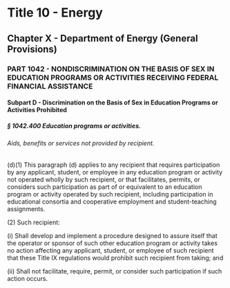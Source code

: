 
# Title 10 - Energy
## Chapter X - Department of Energy (General Provisions)
### PART 1042 - NONDISCRIMINATION ON THE BASIS OF SEX IN EDUCATION PROGRAMS OR ACTIVITIES RECEIVING FEDERAL FINANCIAL ASSISTANCE
#### Subpart D - Discrimination on the Basis of Sex in Education Programs or Activities Prohibited
##### § 1042.400 Education programs or activities.
###### Aids, benefits or services not provided by recipient.

(d)(1) This paragraph (d) applies to any recipient that requires participation by any applicant, student, or employee in any education program or activity not operated wholly by such recipient, or that facilitates, permits, or considers such participation as part of or equivalent to an education program or activity operated by such recipient, including participation in educational consortia and cooperative employment and student-teaching assignments.

(2) Such recipient:

(i) Shall develop and implement a procedure designed to assure itself that the operator or sponsor of such other education program or activity takes no action affecting any applicant, student, or employee of such recipient that these Title IX regulations would prohibit such recipient from taking; and

(ii) Shall not facilitate, require, permit, or consider such participation if such action occurs.
